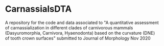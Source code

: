 # CarnassialsDTA
A repository for the code and data associated to "A quantitative assessment of carnassialization in different clades of carnivorous mammals (Dasyuromorphia, Carnivora, Hyaenodonta) based on the curvature (DNE) of tooth crown surfaces" submitted to Journal of Morphology Nov 2020
